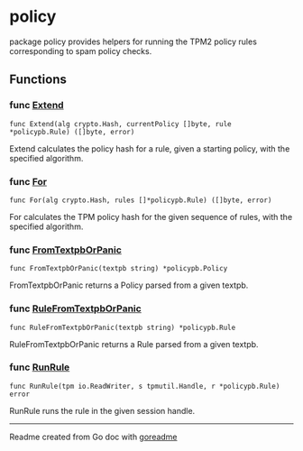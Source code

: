 # policy

package policy provides helpers for running the TPM2 policy rules
corresponding to spam policy checks.

## Functions

### func [Extend](./pkg/policy/policy.go#L34)

`func Extend(alg crypto.Hash, currentPolicy []byte, rule *policypb.Rule) ([]byte, error)`

Extend calculates the policy hash for a rule, given a starting policy, with the specified algorithm.

### func [For](./pkg/policy/policy.go#L21)

`func For(alg crypto.Hash, rules []*policypb.Rule) ([]byte, error)`

For calculates the TPM policy hash for the given sequence of rules, with the specified algorithm.

### func [FromTextpbOrPanic](./pkg/policy/policy.go#L122)

`func FromTextpbOrPanic(textpb string) *policypb.Policy`

FromTextpbOrPanic returns a Policy parsed from a given textpb.

### func [RuleFromTextpbOrPanic](./pkg/policy/policy.go#L131)

`func RuleFromTextpbOrPanic(textpb string) *policypb.Rule`

RuleFromTextpbOrPanic returns a Rule parsed from a given textpb.

### func [RunRule](./pkg/policy/policy.go#L44)

`func RunRule(tpm io.ReadWriter, s tpmutil.Handle, r *policypb.Rule) error`

RunRule runs the rule in the given session handle.

---
Readme created from Go doc with [goreadme](https://github.com/posener/goreadme)
